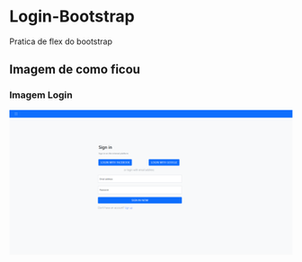 # Login-Bootstrap

Pratica de flex do bootstrap

## Imagem de como ficou

### Imagem Login
![image](https://github.com/Liwstic/pratica-flex-3/blob/master/img/imgsiteboot.png?raw=true)